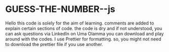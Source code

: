 # GUESS-THE-NUMBER--js

Hello
this code is solely for the aim of learning.
comments are added to explain certain sections of code.
the code is dry and if not understood, you can ask questions via LinkedIn on Uma Olamma
you can download and play around with the codes.
I use Prettier for formatting. so, you might not need to download the prettier file if you use another. 
